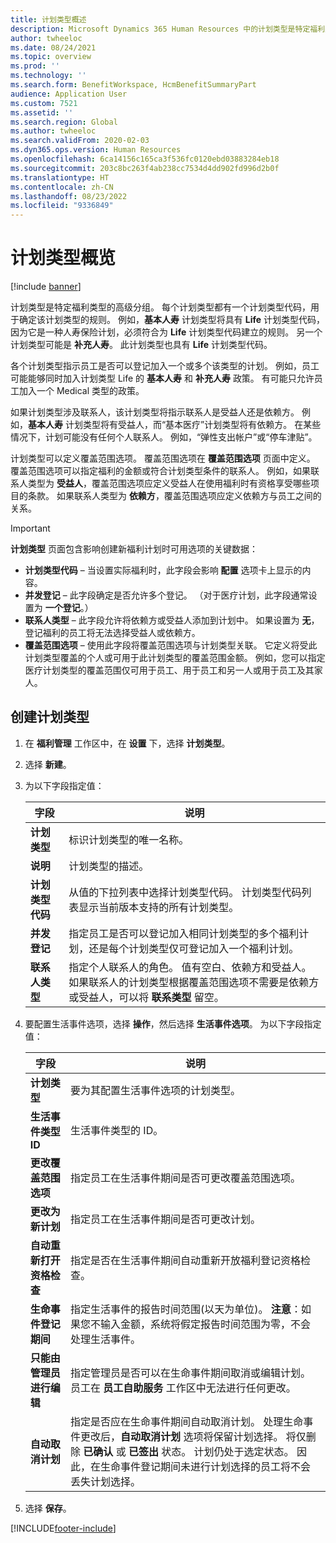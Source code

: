 ```yaml
---
title: 计划类型概述
description: Microsoft Dynamics 365 Human Resources 中的计划类型是特定福利类型的高级分组。
author: twheeloc
ms.date: 08/24/2021
ms.topic: overview
ms.prod: ''
ms.technology: ''
ms.search.form: BenefitWorkspace, HcmBenefitSummaryPart
audience: Application User
ms.custom: 7521
ms.assetid: ''
ms.search.region: Global
ms.author: twheeloc
ms.search.validFrom: 2020-02-03
ms.dyn365.ops.version: Human Resources
ms.openlocfilehash: 6ca14156c165ca3f536fc0120ebd03883284eb18
ms.sourcegitcommit: 203c8bc263f4ab238cc7534d4dd902fd996d2b0f
ms.translationtype: HT
ms.contentlocale: zh-CN
ms.lasthandoff: 08/23/2022
ms.locfileid: "9336849"
---
```

# <a name="plan-type-overview"></a>计划类型概览

[!include [banner](../includes/preview-banner.md)]

计划类型是特定福利类型的高级分组。 每个计划类型都有一个计划类型代码，用于确定该计划类型的规则。 例如，**基本人寿** 计划类型将具有 **Life** 计划类型代码，因为它是一种人寿保险计划，必须符合为 **Life** 计划类型代码建立的规则。 另一个计划类型可能是 **补充人寿**。 此计划类型也具有 **Life** 计划类型代码。

各个计划类型指示员工是否可以登记加入一个或多个该类型的计划。 例如，员工可能能够同时加入计划类型 Life 的 **基本人寿** 和 **补充人寿** 政策。 有可能只允许员工加入一个 Medical 类型的政策。

如果计划类型涉及联系人，该计划类型将指示联系人是受益人还是依赖方。 例如，**基本人寿** 计划类型将有受益人，而“基本医疗”计划类型将有依赖方。 在某些情况下，计划可能没有任何个人联系人。 例如，“弹性支出帐户”或“停车津贴”。


计划类型可以定义覆盖范围选项。 覆盖范围选项在 **覆盖范围选项** 页面中定义。 覆盖范围选项可以指定福利的金额或符合计划类型条件的联系人。 例如，如果联系人类型为 **受益人**，覆盖范围选项应定义受益人在使用福利时有资格享受哪些项目的条款。 如果联系人类型为 **依赖方**，覆盖范围选项应定义依赖方与员工之间的关系。 

> [!IMPORTANT]
> **计划类型** 页面包含影响创建新福利计划时可用选项的关键数据：
>
> - **计划类型代码** – 当设置实际福利时，此字段会影响 **配置** 选项卡上显示的内容。  
> - **并发登记** – 此字段确定是否允许多个登记。 （对于医疗计划，此字段通常设置为 **一个登记**。）
> - **联系人类型** – 此字段允许将依赖方或受益人添加到计划中。 如果设置为 **无**，登记福利的员工将无法选择受益人或依赖方。
> - **覆盖范围选项** – 使用此字段将覆盖范围选项与计划类型关联。 它定义将受此计划类型覆盖的个人或可用于此计划类型的覆盖范围金额。 例如，您可以指定医疗计划类型的覆盖范围仅可用于员工、用于员工和另一人或用于员工及其家人。

## <a name="create-plan-types"></a>创建计划类型

1. 在 **福利管理** 工作区中，在 **设置** 下，选择 **计划类型**。

2. 选择 **新建**。

3. 为以下字段指定值：

   | 字段 | 说明 |
   | --- | --- |
   | **计划类型** | 标识计划类型的唯一名称。 |
   | **说明** | 计划类型的描述。 |
   | **计划类型代码** | 从值的下拉列表中选择计划类型代码。 计划类型代码列表显示当前版本支持的所有计划类型。 |
   | **并发登记** | 指定员工是否可以登记加入相同计划类型的多个福利计划，还是每个计划类型仅可登记加入一个福利计划。 |
   | **联系人类型** | 指定个人联系人的角色。 值有空白、依赖方和受益人。 如果联系人的计划类型根据覆盖范围选项不需要是依赖方或受益人，可以将 **联系类型** 留空。 |

4. 要配置生活事件选项，选择 **操作**，然后选择 **生活事件选项**。 为以下字段指定值：

   | 字段 | 说明 |
   | --- | --- |
   | **计划类型** | 要为其配置生活事件选项的计划类型。 |
   | **生活事件类型 ID** | 生活事件类型的 ID。 |
   | **更改覆盖范围选项** | 指定员工在生活事件期间是否可更改覆盖范围选项。 |
   | **更改为新计划** | 指定员工在生活事件期间是否可更改计划。 |
   | **自动重新打开资格检查** | 指定是否在生活事件期间自动重新开放福利登记资格检查。 |
   | **生命事件登记期间** | 指定生活事件的报告时间范围(以天为单位)。 **注意**：如果您不输入金额，系统将假定报告时间范围为零，不会处理生活事件。 |
   | **只能由管理员进行编辑** | 指定管理员是否可以在生命事件期间取消或编辑计划。 员工在 **员工自助服务** 工作区中无法进行任何更改。 |
   | **自动取消计划** | 指定是否应在生命事件期间自动取消计划。 处理生命事件更改后，**自动取消计划** 选项将保留计划选择。 将仅删除 **已确认** 或 **已签出** 状态。 计划仍处于选定状态。 因此，在生命事件登记期间未进行计划选择的员工将不会丢失计划选择。 

5. 选择 **保存**。 


[!INCLUDE[footer-include](../includes/footer-banner.md)]
